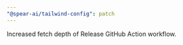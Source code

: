 ```yaml
---
"@spear-ai/tailwind-config": patch
---
```


Increased fetch depth of Release GitHub Action workflow.
